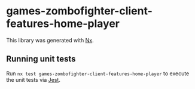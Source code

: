 # games-zombofighter-client-features-home-player

This library was generated with [Nx](https://nx.dev).

## Running unit tests

Run `nx test games-zombofighter-client-features-home-player` to execute the unit tests via [Jest](https://jestjs.io).
